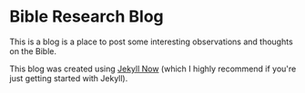 # Bible Research Blog

This is a blog is a place to post some interesting observations and thoughts on the Bible.

This blog was created using [Jekyll Now](http://www.jekyllnow.com/) (which I highly recommend if you're just getting started with Jekyll).
